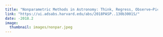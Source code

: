 ```yaml
---
title: "Nonparametric Methods in Astronomy: Think, Regress, Observe—Pick Any Three"
link: "https://ui.adsabs.harvard.edu/abs/2018PASP..130b3001S/"
date: -2018.2
image: 
  thumbnail: images/nonpar.jpeg
---
```


